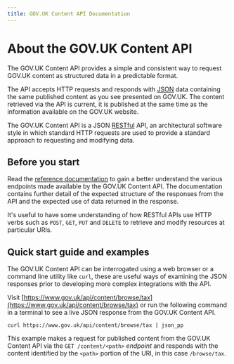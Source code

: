 ```yaml
---
title: GOV.UK Content API Documentation
---
```


# About the GOV.UK Content API

The GOV.UK Content API provides a simple and consistent way to request GOV.UK content as structured data in a predictable format.

The API accepts HTTP requests and responds with [JSON](https://en.wikipedia.org/wiki/JSON) data containing the same published content as you see presented on GOV.UK. The content retrieved via the API is current, it is published at the same time as the information available on the GOV.UK website.

The GOV.UK Content API is a JSON [RESTful](https://en.wikipedia.org/wiki/Representational_state_transfer) API, an architectural software style in which standard HTTP requests are used to provide a standard approach to requesting and modifying data.

## Before you start

Read the [reference documentation]() to gain a better understand the various endpoints made available by the GOV.UK Content API. The documentation contains further detail of the expected structure of the responses from the API and the expected use of data returned in the response.

It's useful to have some understanding of how RESTful APIs use HTTP verbs such as `POST`, `GET`,  `PUT` and `DELETE` to retrieve and modify resources at particular URIs.

## Quick start guide and examples

The GOV.UK Content API can be interrogated using a web browser or a command line utility like `curl`, these are useful ways of examining the JSON responses prior to developing more complex integrations with the API.

Visit [https://www.gov.uk/api/content/browse/tax](https://www.gov.uk/api/content/browse/tax) or run the following command in a terminal to see a live JSON response from the GOV.UK Content API.

```
curl https://www.gov.uk/api/content/browse/tax | json_pp
```

This example makes a request for published content from the GOV.UK Content API via the `GET /content/<path>`  _endpoint_ and responds with the content identified by the `<path>` portion of the URI, in this case `/browse/tax`.
